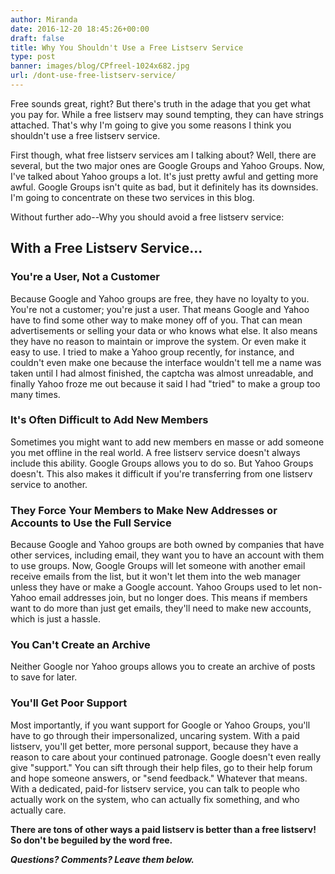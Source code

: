 ```yaml
---
author: Miranda
date: 2016-12-20 18:45:26+00:00
draft: false
title: Why You Shouldn't Use a Free Listserv Service
type: post
banner: images/blog/CPfreel-1024x682.jpg
url: /dont-use-free-listserv-service/
---
```


Free sounds great, right? But there's truth in the adage that you get what you pay for. While a free listserv may sound tempting, they can have strings attached. That's why I'm going to give you some reasons I think you shouldn't use a free listserv service.

First though, what free listserv services am I talking about? Well, there are several, but the two major ones are Google Groups and Yahoo Groups. Now, I've talked about Yahoo groups a lot. It's just pretty awful and getting more awful. Google Groups isn't quite as bad, but it definitely has its downsides. I'm going to concentrate on these two services in this blog.

Without further ado--Why you should avoid a free listserv service:


## With a Free Listserv Service...




### You're a User, Not a Customer


Because Google and Yahoo groups are free, they have no loyalty to you. You're not a customer; you're just a user. That means Google and Yahoo have to find some other way to make money off of you. That can mean advertisements or selling your data or who knows what else. It also means they have no reason to maintain or improve the system. Or even make it easy to use. I tried to make a Yahoo group recently, for instance, and couldn't even make one because the interface wouldn't tell me a name was taken until I had almost finished, the captcha was almost unreadable, and finally Yahoo froze me out because it said I had "tried" to make a group too many times.


### It's Often Difficult to Add New Members


Sometimes you might want to add new members en masse or add someone you met offline in the real world. A free listserv service doesn't always include this ability. Google Groups allows you to do so. But Yahoo Groups doesn't. This also makes it difficult if you're transferring from one listserv service to another.


### They Force Your Members to Make New Addresses or Accounts to Use the Full Service


Because Google and Yahoo groups are both owned by companies that have other services, including email, they want you to have an account with them to use groups. Now, Google Groups will let someone with another email receive emails from the list, but it won't let them into the web manager unless they have or make a Google account. Yahoo Groups used to let non-Yahoo email addresses join, but no longer does. This means if members want to do more than just get emails, they'll need to make new accounts, which is just a hassle.


### You Can't Create an Archive


Neither Google nor Yahoo groups allows you to create an archive of posts to save for later.


### You'll Get Poor Support


Most importantly, if you want support for Google or Yahoo Groups, you'll have to go through their impersonalized, uncaring system. With a paid listserv, you'll get better, more personal support, because they have a reason to care about your continued patronage. Google doesn't even really give "support." You can sift through their help files, go to their help forum and hope someone answers, or "send feedback." Whatever that means. With a dedicated, paid-for listserv service, you can talk to people who actually work on the system, who can actually fix something, and who actually care.

**There are tons of other ways a paid listserv is better than a free listserv! So don't be beguiled by the word free.**

_**Questions? Comments? Leave them below.**_


